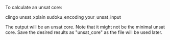 To calculate an unsat core:

clingo unsat_xplain sudoku_encoding your_unsat_input


The output will be an unsat core. Note that it might not be the minimal unsat core. Save the desired results as "unsat_core" as the file will be used later.
